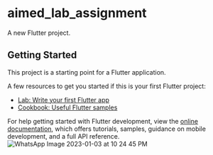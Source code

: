 # aimed_lab_assignment

A new Flutter project.

## Getting Started

This project is a starting point for a Flutter application.

A few resources to get you started if this is your first Flutter project:

- [Lab: Write your first Flutter app](https://docs.flutter.dev/get-started/codelab)
- [Cookbook: Useful Flutter samples](https://docs.flutter.dev/cookbook)

For help getting started with Flutter development, view the
[online documentation](https://docs.flutter.dev/), which offers tutorials,
samples, guidance on mobile development, and a full API reference.
![WhatsApp Image 2023-01-03 at 10 24 45 PM](https://user-images.githubusercontent.com/89159945/210608184-8d44ba5a-9a9d-4342-a30d-701e01bc00b4.jpeg)
